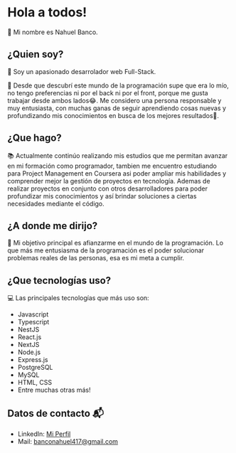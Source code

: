 # Hola a todos!
👋 Mi nombre es Nahuel Banco.

## ¿Quien soy?
🤩 Soy un apasionado desarrolador web Full-Stack.

🚀 Desde que descubrí este mundo de la programación supe que era lo mío, no tengo preferencias ni por el back ni por el front, porque me gusta trabajar desde ambos lados😂. 
Me considero una persona responsable y muy entusiasta, con muchas ganas de seguir aprendiendo cosas nuevas y profundizando mis conocimientos en busca de los mejores resultados💪. 

## ¿Que hago?
📚 Actualmente continúo realizando mis estudios que me permitan avanzar en mi formación como programador, tambien me encuentro estudiando para Project Management en Coursera asi poder ampliar mis habilidades y comprender mejor la gestión de proyectos en tecnología.
Ademas de realizar proyectos en conjunto con otros desarrolladores para poder profundizar mis conocimientos y así brindar soluciones a ciertas necesidades mediante el código.  

## ¿A donde me dirijo?
🎯 Mi objetivo principal es afianzarme en el mundo de la programación. 
Lo que más me entusiasma de la programación es el poder solucionar problemas reales de las personas, esa es mi meta a cumplir. 

## ¿Que tecnologías uso?
💻 Las principales tecnologías que más uso son: 
- Javascript
- Typescript
- NestJS
- React.js
- NextJS
- Node.js
- Express.js
- PostgreSQL
- MySQL
- HTML, CSS
- Entre muchas otras más!

## Datos de contacto 📬
- LinkedIn: [Mi Perfil](https://www.linkedin.com/in/nahuel-alejandro-banco-707ab7301/)
- Mail: banconahuel417@gmail.com

